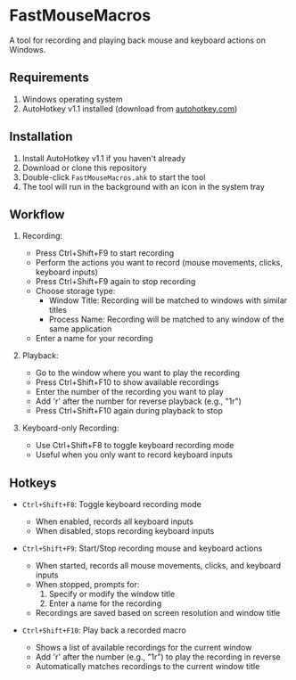 # FastMouseMacros

A tool for recording and playing back mouse and keyboard actions on Windows.

## Requirements

1. Windows operating system
2. AutoHotkey v1.1 installed (download from [autohotkey.com](https://www.autohotkey.com/))

## Installation

1. Install AutoHotkey v1.1 if you haven't already
2. Download or clone this repository
3. Double-click `FastMouseMacros.ahk` to start the tool
4. The tool will run in the background with an icon in the system tray

## Workflow

1. Recording:

   - Press Ctrl+Shift+F9 to start recording
   - Perform the actions you want to record (mouse movements, clicks, keyboard inputs)
   - Press Ctrl+Shift+F9 again to stop recording
   - Choose storage type:
     - Window Title: Recording will be matched to windows with similar titles
     - Process Name: Recording will be matched to any window of the same application
   - Enter a name for your recording

2. Playback:

   - Go to the window where you want to play the recording
   - Press Ctrl+Shift+F10 to show available recordings
   - Enter the number of the recording you want to play
   - Add 'r' after the number for reverse playback (e.g., "1r")
   - Press Ctrl+Shift+F10 again during playback to stop

3. Keyboard-only Recording:
   - Use Ctrl+Shift+F8 to toggle keyboard recording mode
   - Useful when you only want to record keyboard inputs

## Hotkeys

- `Ctrl+Shift+F8`: Toggle keyboard recording mode

  - When enabled, records all keyboard inputs
  - When disabled, stops recording keyboard inputs

- `Ctrl+Shift+F9`: Start/Stop recording mouse and keyboard actions

  - When started, records all mouse movements, clicks, and keyboard inputs
  - When stopped, prompts for:
    1. Specify or modify the window title
    2. Enter a name for the recording
  - Recordings are saved based on screen resolution and window title

- `Ctrl+Shift+F10`: Play back a recorded macro
  - Shows a list of available recordings for the current window
  - Add 'r' after the number (e.g., "1r") to play the recording in reverse
  - Automatically matches recordings to the current window title
